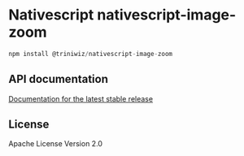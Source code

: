# Nativescript nativescript-image-zoom

```javascript
npm install @triniwiz/nativescript-image-zoom
```

## API documentation

[Documentation for the latest stable release](https://triniwiz.github.io/nativescript-plugins/api-reference/image-zoom.html)


## License

Apache License Version 2.0
